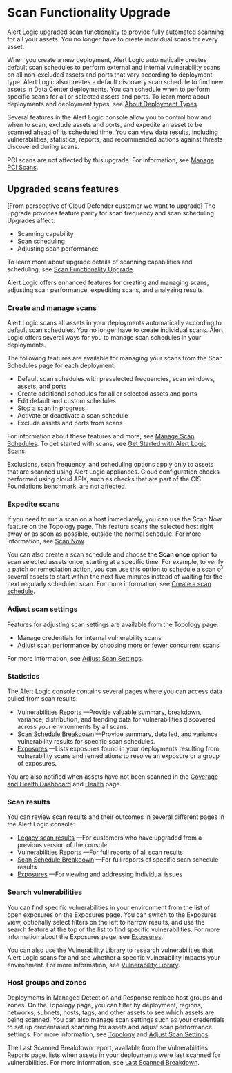 # Scan Functionality Upgrade

Alert Logic upgraded scan functionality to provide fully automated scanning for all your assets. You no longer have to create individual scans for every asset.

When you create a new deployment, Alert Logic automatically creates default scan schedules to perform external and internal vulnerability scans on all non-excluded assets and ports that vary according to deployment type. Alert Logic also creates a default discovery scan schedule  to find new assets in Data Center deployments. You can schedule when to perform specific scans for all or selected assets and ports. To learn more about deployments and deployment types, see [About  Deployment Types](about-deployment-types.md).

Several features in the Alert Logic console allow you to control how and when to scan, exclude assets and ports,  and expedite an asset to be scanned ahead of its scheduled time. You can view data results, including vulnerabilities, statistics, reports, and recommended actions against threats discovered during scans.

PCI scans are not affected by this upgrade. For information, see [Manage PCI Scans](../configure/pci-scans.md#Manage2).

## Upgraded scans features

[From perspective of Cloud Defender customer we want to upgrade] The upgrade provides feature parity for scan frequency and scan scheduling. Upgrades affect:

* Scanning capability
* Scan scheduling
* Adjusting scan performance

To learn more about upgrade details of scanning capabilities and scheduling, see [Scan Functionality Upgrade](#).

Alert Logic offers enhanced features for creating and managing scans, adjusting scan performance, expediting scans, and analyzing results.

### Create and manage scans

Alert Logic scans all assets in your deployments automatically according to default scan schedules. You no longer have to create individual scans. Alert Logic offers several ways for you to manage scan schedules in your deployments.

The following features are available for managing your scans from the Scan Schedules page for each deployment:

* Default scan schedules with preselected frequencies, scan windows, assets, and ports
* Create additional schedules for all or selected assets and ports
* Edit default and custom schedules
* Stop a scan in progress
* Activate or deactivate a scan schedule
* Exclude assets and ports from scans

For information about these features and more, see [Manage Scan Schedules](../analyze/manage-scans-and-results/schedules.md). To get started with scans, see [Get Started with Alert Logic Scans](get-started-scans.md).

Exclusions, scan frequency, and scheduling options apply only to assets that are scanned using Alert Logic appliances. Cloud configuration checks performed using cloud APIs, such as checks that are part of the CIS Foundations benchmark, are not affected.

### Expedite scans

If you need to run a  scan on a host immediately, you can use the Scan Now feature on the Topology page. This feature scans the selected host right away or as soon as possible, outside the normal schedule. For more information, see [Scan Now](../analyze/manage-scans-and-results/adjust-settings.md#ScanNow).

You can  also create a scan schedule and choose the **Scan once** option to scan selected assets once, starting at a specific time. For example, to verify a patch or remediation action, you can use this option to schedule a scan of several assets to start within the next five minutes instead of waiting for the next regularly scheduled scan. For more information, see [Create a scan schedule](../analyze/manage-scans-and-results/schedules.md#Createascanschedule).

### Adjust scan settings

Features for adjusting scan settings are available from the Topology page:

* Manage credentials for internal vulnerability scans
* Adjust scan performance by choosing more or fewer concurrent scans

For more information, see [Adjust Scan Settings](../analyze/manage-scans-and-results/adjust-settings.md).

### Statistics

The Alert Logic console contains several pages where you can access data pulled from scan results:

* [Vulnerabilities Reports](../analyze/reports/Vulnerabilities/reports.md)        —Provide valuable summary, breakdown, variance, distribution, and trending data for vulnerabilities discovered across your environments by all scans.
* [Scan Schedule Breakdown](../analyze/reports/Vulnerabilities/reports.md#ScanScheduleBreakdown)        —Provide summary, detailed, and variance vulnerability results for  specific scan schedules.
* [Exposures](../analyze/exposures.md)        —Lists exposures found in your deployments resulting from vulnerability scans  and remediations to resolve an exposure or a group of exposures.

You are also notified when assets have not been scanned in the [Coverage and Health Dashboard](../analyze/dashboard/coverage-health.md) and [Health](../analyze/health.md) page.

### Scan results

You can review scan results and their outcomes in several different pages in the Alert Logic console:

* [Legacy scan results](../analyze/manage-scans-and-results/analyze-results.md#viewlegacyscanresults)        —For customers who have upgraded from a previous version of the console
* [Vulnerabilities Reports](../analyze/reports/Vulnerabilities/reports.md)        —For full reports of all scan results
* [Scan Schedule Breakdown](../analyze/reports/Vulnerabilities/reports.md#ScanScheduleBreakdown)        —For full reports of specific scan schedule results
* [Exposures](../analyze/exposures.md)        —For viewing and addressing individual issues

### Search vulnerabilities

You can find specific vulnerabilities in your environment from the list of open exposures on the Exposures page. You can switch to the Exposures view, optionally select filters on the left  to narrow results, and use the search feature at the top of the list to find specific vulnerabilities. For more information about the Exposures page, see [Exposures](../analyze/exposures.md).

You can also use the Vulnerability Library to research vulnerabilities that Alert Logic scans for and see whether a specific vulnerability impacts your environment. For more information, see [Vulnerability Library](../analyze/vulnerability-library.md).

### Host groups and zones

Deployments in Managed Detection and Response replace host groups and zones. On the Topology page, you can filter by deployment, regions, networks, subnets, hosts, tags, and other assets to see which assets are being scanned. You can also manage scan settings such as your credentials to set up credentialed scanning for assets and adjust scan performance settings. For more information, see [Topology](../analyze/topology.md) and [Adjust Scan Settings](../analyze/manage-scans-and-results/adjust-settings.md).

The Last Scanned Breakdown report, available from the Vulnerabilities Reports page, lists when assets in your deployments were last scanned for vulnerabilities. For more information, see [Last Scanned Breakdown](../analyze/reports/Vulnerabilities/last-scanned-breakdown.md).

